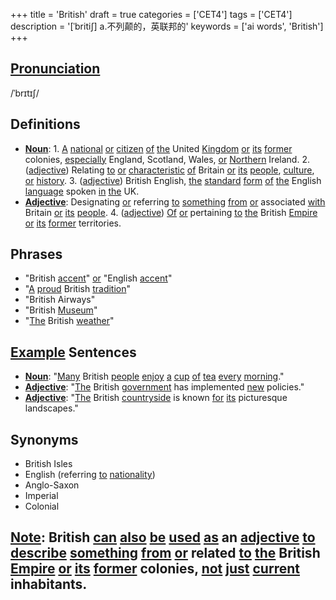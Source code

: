 +++
title = 'British'
draft = true
categories = ['CET4']
tags = ['CET4']
description = '[ˈbriti∫] a.不列颠的，英联邦的'
keywords = ['ai words', 'British']
+++

## [Pronunciation](/post/pronunciation/)
/ˈbrɪtɪʃ/

## Definitions
- **[Noun](/post/noun/)**: 1. [A](/post/a/) [national](/post/national/) [or](/post/or/) [citizen](/post/citizen/) [of](/post/of/) [the](/post/the/) United [Kingdom](/post/kingdom/) [or](/post/or/) [its](/post/its/) [former](/post/former/) colonies, [especially](/post/especially/) England, Scotland, Wales, [or](/post/or/) [Northern](/post/northern/) Ireland. 2. ([adjective](/post/adjective/)) Relating [to](/post/to/) [or](/post/or/) [characteristic](/post/characteristic/) [of](/post/of/) Britain [or](/post/or/) [its](/post/its/) [people](/post/people/), [culture](/post/culture/), [or](/post/or/) [history](/post/history/). 3. ([adjective](/post/adjective/)) British English, [the](/post/the/) [standard](/post/standard/) [form](/post/form/) [of](/post/of/) [the](/post/the/) English [language](/post/language/) spoken [in](/post/in/) [the](/post/the/) UK.
- **[Adjective](/post/adjective/)**: Designating [or](/post/or/) referring [to](/post/to/) [something](/post/something/) [from](/post/from/) [or](/post/or/) associated [with](/post/with/) Britain [or](/post/or/) [its](/post/its/) [people](/post/people/). 4. ([adjective](/post/adjective/)) [Of](/post/of/) [or](/post/or/) pertaining [to](/post/to/) [the](/post/the/) British [Empire](/post/empire/) [or](/post/or/) [its](/post/its/) [former](/post/former/) territories.

## Phrases
- "British [accent](/post/accent/)" [or](/post/or/) "English [accent](/post/accent/)"
- "[A](/post/a/) [proud](/post/proud/) British [tradition](/post/tradition/)"
- "British Airways"
- "British [Museum](/post/museum/)"
- "[The](/post/the/) British [weather](/post/weather/)"

## [Example](/post/example/) Sentences
- **[Noun](/post/noun/)**: "[Many](/post/many/) British [people](/post/people/) [enjoy](/post/enjoy/) [a](/post/a/) [cup](/post/cup/) [of](/post/of/) [tea](/post/tea/) [every](/post/every/) [morning](/post/morning/)."
- **[Adjective](/post/adjective/)**: "[The](/post/the/) British [government](/post/government/) has implemented [new](/post/new/) policies."
- **[Adjective](/post/adjective/)**: "[The](/post/the/) British [countryside](/post/countryside/) is known [for](/post/for/) [its](/post/its/) picturesque landscapes."

## Synonyms
- British Isles
- English (referring [to](/post/to/) [nationality](/post/nationality/))
- Anglo-Saxon
- Imperial
- Colonial

## [Note](/post/note/): British [can](/post/can/) [also](/post/also/) [be](/post/be/) [used](/post/used/) [as](/post/as/) an [adjective](/post/adjective/) [to](/post/to/) [describe](/post/describe/) [something](/post/something/) [from](/post/from/) [or](/post/or/) related [to](/post/to/) [the](/post/the/) British [Empire](/post/empire/) [or](/post/or/) [its](/post/its/) [former](/post/former/) colonies, [not](/post/not/) [just](/post/just/) [current](/post/current/) inhabitants.
